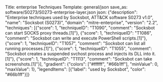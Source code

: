 Title: enterprise Techniques
Template: general/json
save_as: software/S0273/S0273-enterprise-layer.json
json: {"description": "Enterprise techniques used by Socksbot, ATT&CK software S0273 v1.0", "name": "Socksbot (S0273)", "domain": "mitre-enterprise", "version": "2.2", "techniques": [{"score": 1, "techniqueID": "T1090", "comment": "Socksbot can start SOCKS proxy threads.[1]"}, {"score": 1, "techniqueID": "T1086", "comment": "Socksbot can write and execute PowerShell scripts.[1]"}, {"score": 1, "techniqueID": "T1057", "comment": "Socksbot can list all running processes.[1]"}, {"score": 1, "techniqueID": "T1055", "comment": "Socksbot creates a suspended svchost process and injects its DLL into it.[1]"}, {"score": 1, "techniqueID": "T1113", "comment": "Socksbot can take screenshots.[1]"}], "gradient": {"colors": ["#ffffff", "#66b1ff"], "minValue": 0, "maxValue": 1}, "legendItems": [{"label": "used by Socksbot", "color": "#66b1ff"}]}